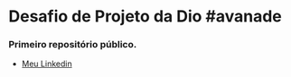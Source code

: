 # Desafio de Projeto da Dio #avanade
### Primeiro repositório público.

- [Meu Linkedin](https://www.linkedin.com/in/wellison-gomes-de-almeida-017883140)
